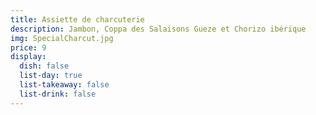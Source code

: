 ```yaml
---
title: Assiette de charcuterie
description: Jambon, Coppa des Salaisons Gueze et Chorizo ibérique
img: SpecialCharcut.jpg
price: 9
display:
  dish: false
  list-day: true
  list-takeaway: false
  list-drink: false
---
```

